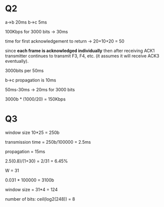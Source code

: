 # Q2
a->b 20ms
b->c 5ms

100Kbps for 3000 bits -> 30ms

time for first acknowledgement to return -> 20+10+20 = 50

since **each frame is acknowledged individually** then after receiving ACK1 transmitter continues to transmit F3, F4, etc. (it assumes it will receive ACK3 eventually).

3000bits per 50ms

b->c propagation is 10ms

50ms-30ms -> 20ms for 3000 bits

3000b * (1000/20) = 150Kbps

# Q3
window size 10*25 = 250b

transmission time = 250b/100000 = 2.5ms

propagation = 15ms

2.5(0.8)/(1+30) = 2/31 = 6.45%

W = 31

0.031 * 100000 = 3100b

window size = 31*4 = 124

number of bits: ceil(log2(248)) = 8

